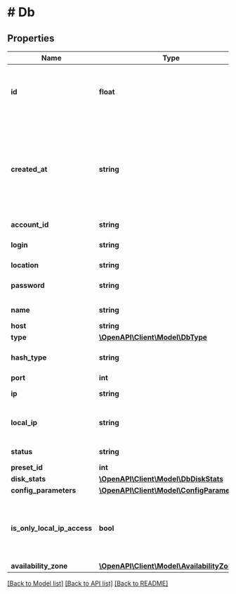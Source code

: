 # # Db

## Properties

Name | Type | Description | Notes
------------ | ------------- | ------------- | -------------
**id** | **float** | ID для каждого экземпляра базы данных. Автоматически генерируется при создании. |
**created_at** | **string** | Значение времени, указанное в комбинированном формате даты и времени ISO8601, которое представляет, когда была создана база данных. |
**account_id** | **string** | ID пользователя. |
**login** | **string** | Логин для подключения к базе данных. |
**location** | **string** | Локация сервера. | [optional]
**password** | **string** | Пароль для подключения к базе данных. |
**name** | **string** | Название базы данных. |
**host** | **string** | Хост. |
**type** | [**\OpenAPI\Client\Model\DbType**](DbType.md) |  |
**hash_type** | **string** | Тип хеширования базы данных (mysql5 | mysql | postgres). |
**port** | **int** | Порт |
**ip** | **string** | IP-адрес сетевого интерфейса IPv4. |
**local_ip** | **string** | IP-адрес локального сетевого интерфейса IPv4. |
**status** | **string** | Текущий статус базы данных. |
**preset_id** | **int** | ID тарифа. |
**disk_stats** | [**\OpenAPI\Client\Model\DbDiskStats**](DbDiskStats.md) |  |
**config_parameters** | [**\OpenAPI\Client\Model\ConfigParameters**](ConfigParameters.md) |  |
**is_only_local_ip_access** | **bool** | Это логическое значение, которое показывает, доступна ли база данных только по локальному IP адресу. |
**availability_zone** | [**\OpenAPI\Client\Model\AvailabilityZone**](AvailabilityZone.md) |  |

[[Back to Model list]](../../README.md#models) [[Back to API list]](../../README.md#endpoints) [[Back to README]](../../README.md)
